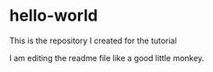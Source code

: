 # hello-world
This is the repository I created for the tutorial

I am editing the readme file like a good little monkey.
